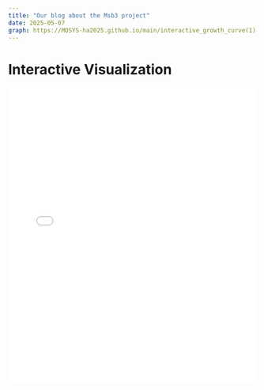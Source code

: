 ```yaml
--- 
title: "Our blog about the Msb3 project"
date: 2025-05-07
graph: https://MOSYS-ha2025.github.io/main/interactive_growth_curve(1).html
--- 
```

<h1>Interactive Visualization</h1>
<iframe src="/_posts/interactive_growth_curve(1).html" width="100%" height="600px" style="border:none;"></iframe>
